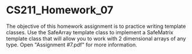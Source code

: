 # CS211_Homework_07
The objective of this homework assignment is to practice writing template classes. Use the SafeArray template class to 
implement a SafeMatrix template class that will allow you to work with 2 dimensional arrays of any type. 
Open "Assignment #7.pdf" for more information.
